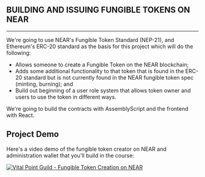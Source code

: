 ## BUILDING AND ISSUING FUNGIBLE TOKENS ON NEAR
----

We're going to use NEAR's Fungible Token Standard (NEP-21), and Ethereum's ERC-20 standard as the basis for this project which will do the following:  

- Allows someone to create a Fungible Token on the NEAR blockchain;
- Adds some additional functionality to that token that is found in the ERC-20 standard but is not currently found in the NEAR fungible token spec (minting, burning); and
- Build out beginning of a user role system that allows token owner and users to use the token in different ways.

We're going to build the contracts with AssemblyScript and the frontend with React.

Project Demo
----

Here's a video demo of the fungible token creator on NEAR and administration wallet that you'll build in the course:

[![Vital Point Guild - Fungible Token Creation on NEAR](https://i9.ytimg.com/vi/CGhPRDT1lnw/mqdefault.jpg?sqp=CMzfivoF&rs=AOn4CLDvBlQam5WOKO8LIh3PHIl6T-5MUA)](https://youtu.be/CGhPRDT1lnw "Building and Issuing Fungible Tokens on NEAR")



